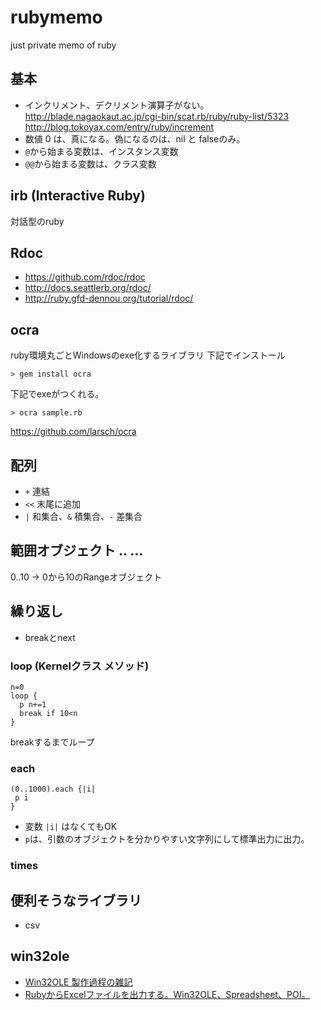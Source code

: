 # rubymemo
just private memo of ruby

## 基本
- インクリメント、デクリメント演算子がない。<br>
http://blade.nagaokaut.ac.jp/cgi-bin/scat.rb/ruby/ruby-list/5323 <br>
http://blog.tokoyax.com/entry/ruby/increment <br>
- 数値 0 は、真になる。偽になるのは、nil と falseのみ。
- `@`から始まる変数は、インスタンス変数
- `@@`から始まる変数は、クラス変数

## irb (Interactive Ruby)
対話型のruby

## Rdoc
- https://github.com/rdoc/rdoc
- http://docs.seattlerb.org/rdoc/
- http://ruby.gfd-dennou.org/tutorial/rdoc/

## ocra
ruby環境丸ごとWindowsのexe化するライブラリ
下記でインストール
```
> gem install ocra
```
下記でexeがつくれる。
```
> ocra sample.rb
```
https://github.com/larsch/ocra

## 配列
- `+` 連結
- `<<` 末尾に追加
- `|` 和集合、`&` 積集合、`-` 差集合

## 範囲オブジェクト .. ...
0..10 -> 0から10のRangeオブジェクト

## 繰り返し
- breakとnext

### loop (Kernelクラス メソッド)
```
n=0
loop {
  p n+=1
  break if 10<n
}
```
breakするまでループ

### each
```
(0..1000).each {|i|
 p i
}
```
- 変数 ```|i|``` はなくてもOK
- ```p```は、引数のオブジェクトを分かりやすい文字列にして標準出力に出力。

### times

## 便利そうなライブラリ
- csv

## win32ole

 - [Win32OLE 製作過程の雑記](http://homepage1.nifty.com/markey/ruby/win32ole/)
 -  [RubyからExcelファイルを出力する。Win32OLE、Spreadsheet、POI。](http://black.ap.teacup.com/akiyah/1698.html)
